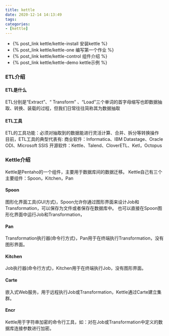 ```yaml
---
title: kettle
date: 2020-12-14 14:13:49
tags:
categories:
- [kettle]
---
```


* {% post_link kettle/kettle-install 安装kettle %}
* {% post_link kettle/kettle-one 编写第一个作业 %}
* {% post_link kettle/kettle-control 组件介绍 %}
* {% post_link kettle/kettle-demo kettle示例 %}

### ETL介绍
#### ETL是什么
ETL分别是“Extract”、“ Transform” 、“Load”三个单词的首字母缩写也即数据抽取、转换、装载的过程，但我们日常往往简称其为数据抽取

#### ETL工具
ETL的工具功能：必须对抽取到的数据能进行灵活计算、合并、拆分等转换操作
目前，ETL工具的典型代表有:
商业软件：Informatica、IBM Datastage、Oracle ODI、Microsoft SSIS
开源软件：Kettle、Talend、CloverETL、Ketl，Octopus

### Kettle介绍
Kettle是Pentaho的一个组件，主要用于数据库间的数据迁移。
Kettle自己有三个主要组件：Spoon，Kitchen，Pan

#### Spoon
图形化界面工具(GUI方式)，Spoon允许你通过图形界面来设计Job和Transformation，可以保存为文件或者保存在数据库中。
也可以直接在Spoon图形化界面中运行Job和Transformation，
#### Pan
Transformation执行器(命令行方式)，Pan用于在终端执行Transformation，没有图形界面。
#### Kitchen
Job执行器(命令行方式)，Kitchen用于在终端执行Job，没有图形界面。
#### Carte
嵌入式Web服务，用于远程执行Job或Transformation，Kettle通过Carte建立集群。
#### Encr
Kettle用于字符串加密的命令行工具，如：对在Job或Transformation中定义的数据库连接参数进行加密。